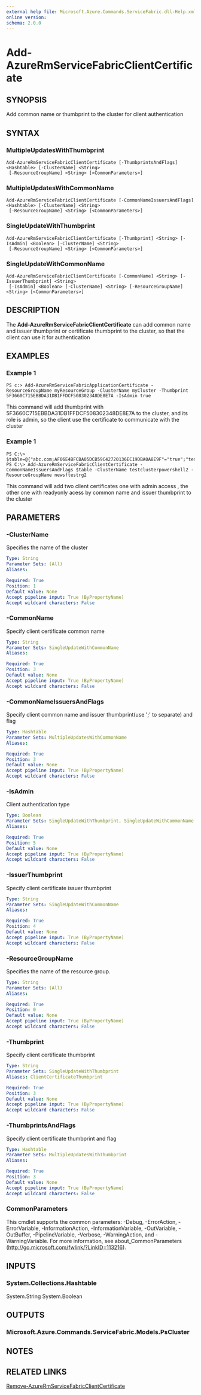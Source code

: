 ```yaml
---
external help file: Microsoft.Azure.Commands.ServiceFabric.dll-Help.xml
online version: 
schema: 2.0.0
---
```


# Add-AzureRmServiceFabricClientCertificate

## SYNOPSIS
Add common name or thumbprint to the cluster for client authentication

## SYNTAX

### MultipleUpdatesWithThumbprint
```
Add-AzureRmServiceFabricClientCertificate [-ThumbprintsAndFlags] <Hashtable> [-ClusterName] <String>
 [-ResourceGroupName] <String> [<CommonParameters>]
```

### MultipleUpdatesWithCommonName
```
Add-AzureRmServiceFabricClientCertificate [-CommonNameIssuersAndFlags] <Hashtable> [-ClusterName] <String>
 [-ResourceGroupName] <String> [<CommonParameters>]
```

### SingleUpdateWithThumbprint
```
Add-AzureRmServiceFabricClientCertificate [-Thumbprint] <String> [-IsAdmin] <Boolean> [-ClusterName] <String>
 [-ResourceGroupName] <String> [<CommonParameters>]
```

### SingleUpdateWithCommonName
```
Add-AzureRmServiceFabricClientCertificate [-CommonName] <String> [-IssuerThumbprint] <String>
 [-IsAdmin] <Boolean> [-ClusterName] <String> [-ResourceGroupName] <String> [<CommonParameters>]
```

## DESCRIPTION
The **Add-AzureRmServiceFabricClientCertificate** can add common name and issuer thumbprint or certificate thumbprint to the cluster, so that the client can use it for authentication

## EXAMPLES

### Example 1
```
PS c:> Add-AzureRmServiceFabricApplicationCertificate -ResourceGroupName myResourceGroup -ClusterName myCluster -Thumbprint 5F3660C715EBBDA31DB1FFDCF508302348DE8E7A -IsAdmin true
```

This command will add thumbprint with 5F3660C715EBBDA31DB1FFDCF508302348DE8E7A to the cluster, and its role is admin, so the client use the certificate to communicate with the cluster

### Example 1
```
PS C:\> $table=@{"abc.com;AF06E4BFCBA05DCB59C42720136EC19DBA0A8E9F"="true";"testdomain.com;5F3660C715EBBDA31DB1FFDCF508302348DE8E7A"="false"}
PS C:\> Add-AzureRmServiceFabricClientCertificate -CommonNameIssuersAndFlags $table -ClusterName testclusterpowershell2 -ResourceGroupName newsftestrg2
```

This command will add two client certificates one with admin access , the other one with readyonly acess by common name and issuer thumbprint to the cluster

## PARAMETERS

### -ClusterName
Specifies the name of the cluster

```yaml
Type: String
Parameter Sets: (All)
Aliases: 

Required: True
Position: 1
Default value: None
Accept pipeline input: True (ByPropertyName)
Accept wildcard characters: False
```

### -CommonName
Specify client certificate common name

```yaml
Type: String
Parameter Sets: SingleUpdateWithCommonName
Aliases: 

Required: True
Position: 3
Default value: None
Accept pipeline input: True (ByPropertyName)
Accept wildcard characters: False
```

### -CommonNameIssuersAndFlags
Specify client common name and issuer thumbprint(use ';' to separate) and flag

```yaml
Type: Hashtable
Parameter Sets: MultipleUpdatesWithCommonName
Aliases: 

Required: True
Position: 3
Default value: None
Accept pipeline input: True (ByPropertyName)
Accept wildcard characters: False
```

### -IsAdmin
Client authentication type

```yaml
Type: Boolean
Parameter Sets: SingleUpdateWithThumbprint, SingleUpdateWithCommonName
Aliases: 

Required: True
Position: 5
Default value: None
Accept pipeline input: True (ByPropertyName)
Accept wildcard characters: False
```

### -IssuerThumbprint
Specify client certificate issuer thumbprint

```yaml
Type: String
Parameter Sets: SingleUpdateWithCommonName
Aliases: 

Required: True
Position: 4
Default value: None
Accept pipeline input: True (ByPropertyName)
Accept wildcard characters: False
```

### -ResourceGroupName
Specifies the name of the resource group.

```yaml
Type: String
Parameter Sets: (All)
Aliases: 

Required: True
Position: 0
Default value: None
Accept pipeline input: True (ByPropertyName)
Accept wildcard characters: False
```

### -Thumbprint
Specify client certificate thumbprint

```yaml
Type: String
Parameter Sets: SingleUpdateWithThumbprint
Aliases: ClientCertificateThumbprint

Required: True
Position: 3
Default value: None
Accept pipeline input: True (ByPropertyName)
Accept wildcard characters: False
```

### -ThumbprintsAndFlags
Specify client certificate thumbprint and flag

```yaml
Type: Hashtable
Parameter Sets: MultipleUpdatesWithThumbprint
Aliases: 

Required: True
Position: 3
Default value: None
Accept pipeline input: True (ByPropertyName)
Accept wildcard characters: False
```

### CommonParameters
This cmdlet supports the common parameters: -Debug, -ErrorAction, -ErrorVariable, -InformationAction, -InformationVariable, -OutVariable, -OutBuffer, -PipelineVariable, -Verbose, -WarningAction, and -WarningVariable. For more information, see about_CommonParameters (http://go.microsoft.com/fwlink/?LinkID=113216).

## INPUTS

### System.Collections.Hashtable
System.String
System.Boolean

## OUTPUTS

### Microsoft.Azure.Commands.ServiceFabric.Models.PsCluster

## NOTES

## RELATED LINKS

[Remove-AzureRmServiceFabricClientCertificate](./[Remove-AzureRmServiceFabricClientCertificate.md)